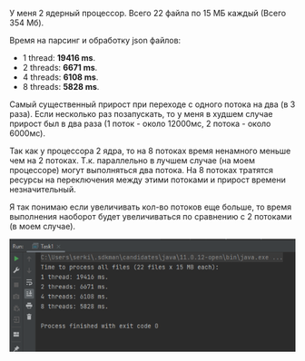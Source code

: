 У меня 2 ядерный процессор. Всего 22 файла по 15 МБ каждый (Всего 354 Мб).

Время на парсинг и обработку json файлов:

- 1 thread: **19416 ms**.
- 2 threads: **6671 ms**.
- 4 threads: **6108 ms**.
- 8 threads: **5828 ms**.

Самый существенный прирост при переходе с одного потока на два (в 3 раза).
Если несколько раз позапускать, то у меня в худшем случае прирост был в два раза
(1 поток - около 12000мс, 2 потока - около 6000мс).

Так как у процессора 2 ядра, то на 8 потоках время ненамного меньше чем на 2 потоках.
Т.к. параллельно в лучшем случае (на моем процессоре) могут выполняться два потока.
На 8 потоках тратятся ресурсы на переключения между этими потоками и прирост времени незначительный.

Я так понимаю если увеличивать кол-во потоков еще больше, то время выполнения наоборот
будет увеличиваться по сравнению с 2 потоками (в моем случае).

![Time to process files](timeToProcess.png)